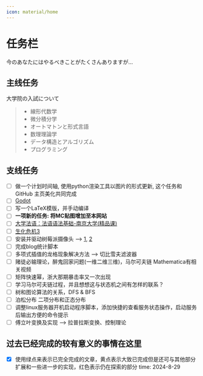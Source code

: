 ```yaml
---
icon: material/home
---
```


# **任务栏**

今のあなたにはやるべきことがたくさんありますが...

## **主线任务**

大学院の入試について

> - 線形代数学
> - 微分積分学
> - オートマトンと形式言語
> - 数理理論学
> - データ構造とアルゴリズム
> - プログラミング

## **支线任务**

- [ ] 做一个计划时间轴, 使用python渲染工具以图片的形式更新, 这个任务和 GitHub 主页美化共同完成
- [ ] [Godot](https://docs.godotengine.org/en/stable/index.html)
- [ ] 写一个LaTeX模版，并手动编译
- [ ] **一项新的任务: 将MC贴图增加至本网站**
- [ ] [大学法语：法语语法基础-南京大学(精品课)](https://www.bilibili.com/video/BV1eT411777z/?p=3&spm_id_from=333.880.my_history.page.click&vd_source=abed696091cea364eece1cf5cb2e843d)
- [ ] [生化危机3](https://www.bilibili.com/video/BV1z54y1R7Qx?p=9&spm_id_from=pageDriver&vd_source=abed696091cea364eece1cf5cb2e843d)
- [ ] 安装并驱动树莓派摄像头 --> [1](https://blog.csdn.net/luteresa/article/details/121351377), [2](https://www.waveshare.net/study/portal.php?mod=view&aid=962)
- [ ] 完成blog统计脚本
- [ ] 多项式插值的龙格现象解决方法 --> 切比雪夫滤波器
- [ ] 赌徒必输理论，醉鬼回家问题(一维二维三维)，马尔可夫链 Mathematica有相关视频
- [ ] 矩阵快速幂，浙大那期暴击率又一次出现
- [ ] 学习马尔可夫链过程，并且想想这与状态机之间有怎样的联系？
- [ ] 树和图论算法的关系，DFS & BFS
- [ ] 泊松分布 二项分布和正态分布
- [ ] 调整linux服务器开机启动程序脚本，添加快捷的查看服务状态操作，启动服务后输出方便的命令提示
- [ ] 傅立叶变换及实现 --> 拉普拉斯变换、控制理论

## 过去已经完成的较有意义的事情在这里

- [x] 使用绿点来表示已完全完成的文章，黄点表示大致已完成但是还可与其他部分扩展和一些进一步的实现，红色表示仍在探索的部分 time: 2024-8-29
